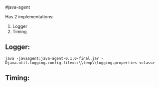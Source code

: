 #java-agent

Has 2 implementations:
1. Logger
2. Timing


## Logger:
`java -javaagent:java-agent-0.1.0-final.jar -Djava.util.logging.config.file=c:\\temp\\logging.properties <class>`

## Timing:

